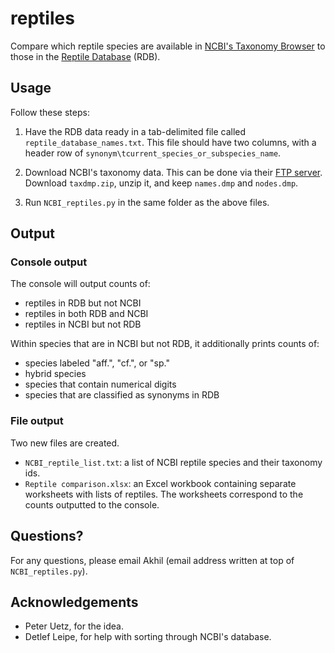 # reptiles
Compare which reptile species are available in [NCBI's Taxonomy Browser](https://www.ncbi.nlm.nih.gov/Taxonomy/taxonomyhome.html/) to those in the [Reptile Database](http://reptile-database.org/) (RDB).

## Usage

Follow these steps:

1. Have the RDB data ready in a tab-delimited file called `reptile_database_names.txt`. This file should have two columns, with a header row of `synonym\tcurrent_species_or_subspecies_name`. 

2. Download NCBI's taxonomy data. This can be done via their [FTP server](https://ftp.ncbi.nlm.nih.gov/pub/taxonomy/). Download `taxdmp.zip`, unzip it, and keep `names.dmp` and `nodes.dmp`. 

3. Run `NCBI_reptiles.py` in the same folder as the above files.


## Output

### Console output

The console will output counts of:
* reptiles in RDB but not NCBI
* reptiles in both RDB and NCBI
* reptiles in NCBI but not RDB

Within species that are in NCBI but not RDB, it additionally prints counts of:
* species labeled "aff.", "cf.", or "sp."
* hybrid species
* species that contain numerical digits
* species that are classified as synonyms in RDB

### File output

Two new files are created.

* `NCBI_reptile_list.txt`: a list of NCBI reptile species and their taxonomy ids.
* `Reptile comparison.xlsx`: an Excel workbook containing separate worksheets with lists of reptiles. The worksheets correspond to the counts outputted to the console.


## Questions?
For any questions, please email Akhil (email address written at top of `NCBI_reptiles.py`).

## Acknowledgements
* Peter Uetz, for the idea.
* Detlef Leipe, for help with sorting through NCBI's database.
